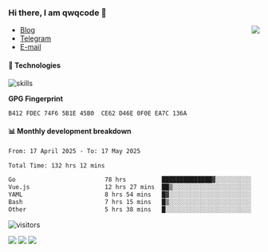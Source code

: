 <!--![](https://user-images.githubusercontent.com/22412567/89914023-fb3a6e80-dc26-11ea-82ba-5ed80e2ffb69.jpg)-->

### Hi there, I am qwqcode 👋

<img src="https://github-readme-stats.mrdulin.vercel.app/api?username=qwqcode&count_private=true&show_icons=true&hide_border=true&icon_color=586069&title_color=0366d6" align="right">

- [Blog](https://qwqaq.com/)
- [Telegram](https://t.me/qwqcode)
- [E-mail](mailto:qwqcode@gmail.com)

#### 🔧 Technologies

![skills](https://skillicons.dev/icons?i=go,ts,cs,js,java,php,py,regex,docker,git,svelte,sass,vue,nuxtjs,webpack,vite,laravel,electron,redis,vscode,visualstudio,idea,androidstudio,figma,ai,ps,pr,powershell,vim,bash&theme=light)

**GPG Fingerprint**

```
B412 FDEC 74F6 5B1E 45B0  CE62 D46E 0F0E EA7C 136A
```

#### 📊 Monthly development breakdown

<!--START_SECTION:waka-->

```txt
From: 17 April 2025 - To: 17 May 2025

Total Time: 132 hrs 12 mins

Go                         78 hrs          ██████████████▓░░░░░░░░░░   59.00 %
Vue.js                     12 hrs 27 mins  ██▒░░░░░░░░░░░░░░░░░░░░░░   09.43 %
YAML                       8 hrs 54 mins   █▓░░░░░░░░░░░░░░░░░░░░░░░   06.74 %
Bash                       7 hrs 15 mins   █▒░░░░░░░░░░░░░░░░░░░░░░░   05.49 %
Other                      5 hrs 38 mins   █░░░░░░░░░░░░░░░░░░░░░░░░   04.27 %
```

<!--END_SECTION:waka-->

![visitors](https://visitor-badge.laobi.icu/badge?page_id=qwqcode.visitor-badge)

<p>
  <img src="https://api.githubtrends.io/user/svg/qwqcode/langs?time_range=one_year&theme=classic" />
  <img src="https://api.githubtrends.io/user/svg/qwqcode/repos?time_range=one_year&theme=classic" />
  <img src="https://github-readme-stats.vercel.app/api/top-langs?username=qwqcode&show_icons=true&locale=en&layout=compact&hide=html&langs_count=20" />
</p>

